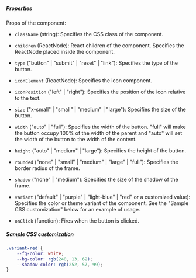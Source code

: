 ##### Properties

Props of the component:

- `className` (string): Specifies the CSS class of the component.
- `children` (ReactNode): React children of the component. Specifies the ReactNode placed inside the component.
- `type` ("button" | "submit" | "reset" | "link"): Specifies the type of the button.
- `iconElement` (ReactNode): Specifies the icon component.
- `iconPosition` ("left" | "right"): Specifies the position of the icon relative to the text.
- `size` ("x-small" | "small" | "medium" | "large"): Specifies the size of the button.
- `width` ("auto" | "full"): Specifies the width of the button. "full" will make the button occupy 100% of the width of the parent and "auto" will set the width of the button to the width of the content.
- `height` ("auto" | "medium" | "large"): Specifies the height of the button.
- `rounded` ("none" | "small" | "medium" | "large" | "full"): Specifies the border radius of the frame.
- `shadow` ("none" | "medium"): Specifies the size of the shadow of the frame.

- `variant` ("default" | "purple" | "light-blue" | "red" or a customized value): Specifies the color or theme variant of the component. See the "Sample CSS customization" below for an example of usage.

- `onClick` (function): Fires when the button is clicked.

##### Sample CSS customization

```css
.variant-red {
    --fg-color: white;
    --bg-color: rgb(240, 13, 62);
    --shadow-color: rgb(252, 57, 99);
}
```
